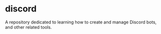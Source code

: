 # discord
A repository dedicated to learning how to create and manage Discord bots, and other related tools.

